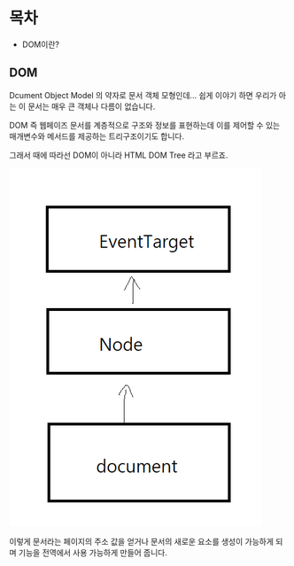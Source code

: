 # 목차
- DOM이란?

## DOM
Dcument Object Model 의 약자로 문서 객체 모형인데... 쉽게 이야기 하면 우리가 아는 이 문서는 매우 큰 객체나 다름이 없습니다.

DOM 즉 웹페이즈 문서를 계층적으로 구조와 정보를 표현하는데 이를 제어할 수 있는 매개변수와 메서드를 제공하는 트리구조이기도 합니다.

그래서 때에 따라선 DOM이 아니라 HTML DOM Tree 라고 부르죠.

![트리](../DOM/참고%20그림/트리구조.png)

이렇게 문서라는 페이지의 주소 값을 얻거나 문서의 새로운 요소를 생성이 가능하게 되며 기능을 전역에서 사용 가능하게 만들어 줍니다.
